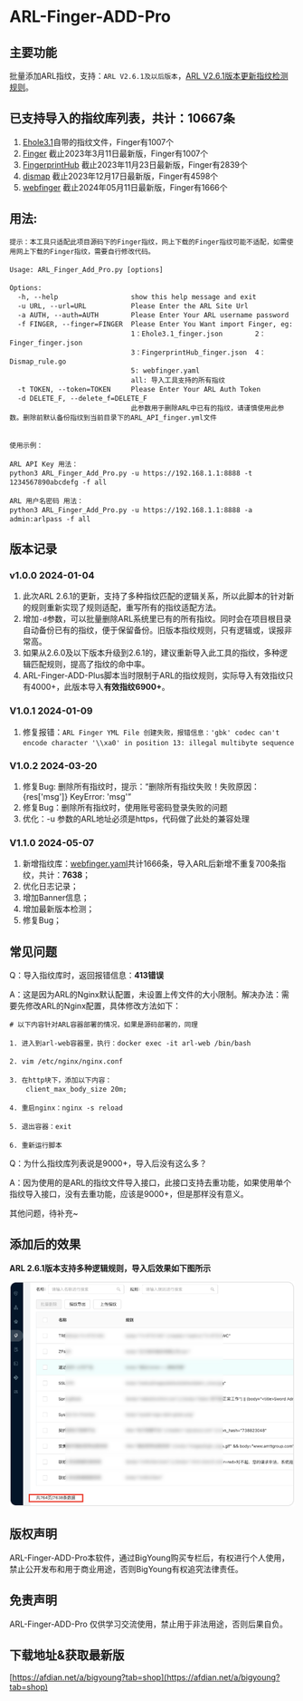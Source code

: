 # ARL-Finger-ADD-Pro

## 主要功能

批量添加ARL指纹，支持：`ARL V2.6.1及以后版本`，[ARL V2.6.1版本更新指纹检测规则](https://github.com/TophantTechnology/ARL/releases/tag/v2.6.1)。

## 已支持导入的指纹库列表，共计：10667条

1. [Ehole3.1](https://github.com/EdgeSecurityTeam/EHole/releases/tag/v3.1)自带的指纹文件，Finger有1007个
2. [Finger](https://github.com/EASY233/Finger/blob/main/library/finger.json) 截止2023年3月11日最新版，Finger有1007个
3. [FingerprintHub](https://github.com/0x727/FingerprintHub/blob/main/web_fingerprint_v3.json) 截止2023年11月23日最新版，Finger有2839个
4. [dismap](https://github.com/zhzyker/dismap/blob/main/readme-zh.md#-rulelab) 截止2023年12月17日最新版，Finger有4598个
5. [webfinger](https://github.com/aicoa/hound/blob/main/config/webfinger.yaml) 截止2024年05月11日最新版，Finger有1666个

## 用法:

```
提示：本工具只适配此项目源码下的Finger指纹，网上下载的Finger指纹可能不适配，如需使用网上下载的Finger指纹，需要自行修改代码。

Usage: ARL_Finger_Add_Pro.py [options]

Options:
  -h, --help                  show this help message and exit
  -u URL, --url=URL           Please Enter the ARL Site Url
  -a AUTH, --auth=AUTH        Please Enter Your ARL username password
  -f FINGER, --finger=FINGER  Please Enter You Want import Finger, eg:
                              1：Ehole3.1_finger.json        2：Finger_finger.json
                              3：FingerprintHub_finger.json  4：Dismap_rule.go
                              5: webfinger.yaml
                              all: 导入工具支持的所有指纹
  -t TOKEN, --token=TOKEN     Please Enter Your ARL Auth Token
  -d DELETE_F, --delete_f=DELETE_F
                              此参数用于删除ARL中已有的指纹，请谨慎使用此参数。删除前默认备份指纹到当前目录下的ARL_API_finger.yml文件


使用示例：

ARL API Key 用法：
python3 ARL_Finger_Add_Pro.py -u https://192.168.1.1:8888 -t 1234567890abcdefg -f all

ARL 用户名密码 用法：
python3 ARL_Finger_Add_Pro.py -u https://192.168.1.1:8888 -a admin:arlpass -f all
```

## 版本记录

### v1.0.0 2024-01-04

1. 此次ARL 2.6.1的更新，支持了多种指纹匹配的逻辑关系，所以此脚本的针对新的规则重新实现了规则适配，重写所有的指纹适配方法。
2. 增加`-d`参数，可以批量删除ARL系统里已有的所有指纹。同时会在项目根目录自动备份已有的指纹，便于保留备份。旧版本指纹规则，只有逻辑或，误报非常高。
3. 如果从2.6.0及以下版本升级到2.6.1的，建议重新导入此工具的指纹，多种逻辑匹配规则，提高了指纹的命中率。
4. ARL-Finger-ADD-Plus脚本当时限制于ARL的指纹规则，实际导入有效指纹只有4000+，此版本导入**有效指纹6900+**。

### V1.0.1 2024-01-09

1. 修复报错：`ARL Finger YML File 创建失败，报错信息：'gbk' codec can't encode character '\\xa0' in position 13: illegal multibyte sequence`

### V1.0.2 2024-03-20

1. 修复Bug: 删除所有指纹时，提示：“删除所有指纹失败！失败原因：{res['msg']} KeyError: 'msg'”
2. 修复Bug：删除所有指纹时，使用账号密码登录失败的问题
3. 优化：-u 参数的ARL地址必须是https，代码做了此处的兼容处理

### V1.1.0 2024-05-07

1. 新增指纹库：[webfinger.yaml](https://github.com/aicoa/hound/blob/main/config/webfinger.yaml)共计1666条，导入ARL后新增不重复700条指纹，共计：**7638**；
2. 优化日志记录；
3. 增加Banner信息；
4. 增加最新版本检测；
5. 修复Bug；

## 常见问题

Q：导入指纹库时，返回报错信息：**413错误**

A：这是因为ARL的Nginx默认配置，未设置上传文件的大小限制。解决办法：需要先修改ARL的Nginx配置，具体修改方法如下：

```
# 以下内容针对ARL容器部署的情况，如果是源码部署的，同理

1. 进入到arl-web容器里，执行：docker exec -it arl-web /bin/bash

2. vim /etc/nginx/nginx.conf

3. 在http块下，添加以下内容：
    client_max_body_size 20m;

4. 重启nginx：nginx -s reload

5. 退出容器：exit

6. 重新运行脚本
```

Q：为什么指纹库列表说是9000+，导入后没有这么多？

A：因为使用的是ARL的指纹文件导入接口，此接口支持去重功能，如果使用单个指纹导入接口，没有去重功能，应该是9000+，但是那样没有意义。

其他问题，待补充~

## 添加后的效果

**ARL 2.6.1版本支持多种逻辑规则，导入后效果如下图所示**

![.png](指纹效果图.png)

## 版权声明

ARL-Finger-ADD-Pro本软件，通过BigYoung购买专栏后，有权进行个人使用，禁止公开发布和用于商业用途，否则BigYoung有权追究法律责任。

## 免责声明

ARL-Finger-ADD-Pro 仅供学习交流使用，禁止用于非法用途，否则后果自负。

## 下载地址&获取最新版

[https://afdian.net/a/bigyoung?tab=shop](https://afdian.net/a/bigyoung?tab=shop)
